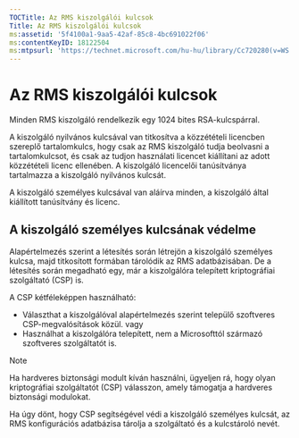 ```yaml
---
TOCTitle: Az RMS kiszolgálói kulcsok
Title: Az RMS kiszolgálói kulcsok
ms:assetid: '5f4100a1-9aa5-42af-85c8-4bc691022f06'
ms:contentKeyID: 18122504
ms:mtpsurl: 'https://technet.microsoft.com/hu-hu/library/Cc720280(v=WS.10)'
---
```


Az RMS kiszolgálói kulcsok
==========================

Minden RMS kiszolgáló rendelkezik egy 1024 bites RSA-kulcspárral.

A kiszolgáló nyilvános kulcsával van titkosítva a közzétételi licencben szereplő tartalomkulcs, hogy csak az RMS kiszolgáló tudja beolvasni a tartalomkulcsot, és csak az tudjon használati licencet kiállítani az adott közzétételi licenc ellenében. A kiszolgáló licencelői tanúsítványa tartalmazza a kiszolgáló nyilvános kulcsát.

A kiszolgáló személyes kulcsával van aláírva minden, a kiszolgáló által kiállított tanúsítvány és licenc.

A kiszolgáló személyes kulcsának védelme
----------------------------------------

Alapértelmezés szerint a létesítés során létrejön a kiszolgáló személyes kulcsa, majd titkosított formában tárolódik az RMS adatbázisában. De a létesítés során megadható egy, már a kiszolgálóra telepített kriptográfiai szolgáltató (CSP) is.

A CSP kétféleképpen használható:

-   Választhat a kiszolgálóval alapértelmezés szerint települő szoftveres CSP-megvalósítások közül.
    vagy
-   Használhat a kiszolgálóra telepített, nem a Microsofttól származó szoftveres szolgáltatót is.

> [!NOTE]  
> Ha hardveres biztonsági modult kíván használni, ügyeljen rá, hogy olyan kriptográfiai szolgáltatót (CSP) válasszon, amely támogatja a hardveres biztonsági modulokat. 

Ha úgy dönt, hogy CSP segítségével védi a kiszolgáló személyes kulcsát, az RMS konfigurációs adatbázisa tárolja a szolgáltató és a kulcstároló nevét.
